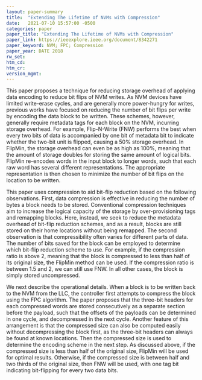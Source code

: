 ```yaml
---
layout: paper-summary
title:  "Extending The Lifetime of NVMs with Compression"
date:   2021-07-10 15:57:00 -0500
categories: paper
paper_title: "Extending The Lifetime of NVMs with Compression"
paper_link: https://ieeexplore.ieee.org/document/8342271
paper_keyword: NVM; FPC; Compression
paper_year: DATE 2018
rw_set:
htm_cd:
htm_cr:
version_mgmt:
---
```


This paper proposes a technique for reducing storage overhead of applying data encoding to reduce bit flips of 
NVM writes. 
As NVM devices have limited write-erase cycles, and are generally more power-hungry for writes, previous works have 
focused on reducing the number of bit flips per write by encoding the data block to be written.
These schemes, however, generally require metadata tags for each block on the NVM, incurring storage overhead.
For example, Flip-N-Write (FNW) performs the best when every two bits of data is accompanied by one bit of metadata bit
to indicate whether the two-bit unit is flipped, causing a 50% storage overhead.
In FlipMin, the storage overhead can even be as high as 100%, meaning that the amount of storage doubles for storing 
the same amount of logical bits. FlipMin re-encodes words in the input block to longer words, such that each raw 
word has several different representations. The appropriate representation is then chosen to minimize the number of
bit flips on the location to be written. 

This paper uses compression to aid bit-flip reduction based on the following observations. 
First, data compression is effective in reducing the number of bytes a block needs to be stored. Conventional 
compression techniques aim to increase the logical capacity of the storage by over-provisioning tags and remapping 
blocks. Here, instead, we seek to reduce the metadata overhead of bit-flip reduction schemes, and as a result, 
blocks are still stored on their home locations without being remapped.
The second observation is that compressibility often varies for different parts of data. The number of bits saved
for the block can be employed to determine which bit-flip reduction scheme to use. For example, if the compression
ratio is above 2, meaning that the block is compressed to less than half of its original size, the FlipMin method
can be used. If the compression ratio is between 1.5 and 2, we can still use FNW. In all other cases, the block is 
simply stored uncompressed.

We next describe the operational details. When a block is to be written back to the NVM from the LLC, the controller
first attempts to compress the block using the FPC algorithm. The paper proposes that the three-bit headers for each
compressed words are stored consecutively as a separate section before the payload, such that the offsets of the 
payloads can be determined in one cycle, and decompressed in the next cycle.
Another feature of this arrangement is that the compressed size can also be computed easily without decompressing 
the block first, as the three-bit headers can always be found at known locations.
Then the compressed size is used to determine the encoding scheme in the next step.
As discussed above, if the compressed size is less than half of the original size, FlipMin will be used for optimal
results. Otherwise, if the compressed size is between half and two thirds of the original size, then FNW will
be used, with one tag bit indicating bit-flipping for every two data bits.


